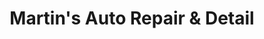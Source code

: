 ---
title: "Martin's Auto Repair & Detail"
url: /milwaukee/martins-auto-repair-and-detail/
shop: car repair
---